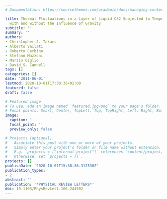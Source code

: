 ```yaml
---
# Documentation: https://sourcethemes.com/academic/docs/managing-content/

title: Thermal Fluctuations in a Layer of Liquid CS2 Subjected to Temperature Gradients
  with and without the Influence of Gravity
subtitle: ''
summary: ''
authors:
- Christopher J. Takacs
- Alberto Vailati
- Roberto Cerbino
- Stefano Mazzoni
- Marzio Giglio
- David S. Cannell
tags: []
categories: []
date: '2011-06-01'
lastmod: 2020-10-01T17:38:36+02:00
featured: false
draft: false

# Featured image
# To use, add an image named `featured.jpg/png` to your page's folder.
# Focal points: Smart, Center, TopLeft, Top, TopRight, Left, Right, BottomLeft, Bottom, BottomRight.
image:
  caption: ''
  focal_point: ''
  preview_only: false

# Projects (optional).
#   Associate this post with one or more of your projects.
#   Simply enter your project's folder or file name without extension.
#   E.g. `projects = ["internal-project"]` references `content/project/deep-learning/index.md`.
#   Otherwise, set `projects = []`.
projects: []
publishDate: '2020-10-01T15:38:36.312536Z'
publication_types:
- 2
abstract: ''
publication: '*PHYSICAL REVIEW LETTERS*'
doi: 10.1103/PhysRevLett.106.244502
---
```

